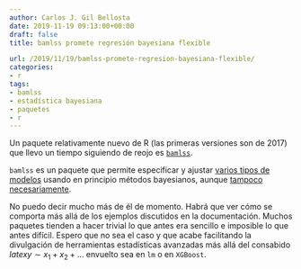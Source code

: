 ```yaml
---
author: Carlos J. Gil Bellosta
date: 2019-11-19 09:13:00+00:00
draft: false
title: bamlss promete regresión bayesiana flexible

url: /2019/11/19/bamlss-promete-regresion-bayesiana-flexible/
categories:
- r
tags:
- bamlss
- estadística bayesiana
- paquetes
- r
---
```


Un paquete relativamente nuevo de R (las primeras versiones son de 2017) que llevo un tiempo siguiendo de reojo es [`bamlss`](https://CRAN.R-project.org/package=bamlss).

`bamlss` es un paquete que permite especificar y ajustar [varios tipos de modelos](http://www.bamlss.org/articles/bamlss.html) usando en principio métodos bayesianos, aunque [tampoco necesariamente](http://www.bamlss.org/articles/engines.html).

No puedo decir mucho más de él de momento. Habrá que ver cómo se comporta más allá de los ejemplos discutidos en la documentación. Muchos paquetes tienden a hacer trivial lo que antes era sencillo e imposible lo que antes difícil. Espero que no sea el caso y que acabe facilitando la divulgación de herramientas estadísticas avanzadas más allá del consabido $latex y \sim x_1 + x_2 + \dots$ envuelto sea en `lm` o en `XGBoost`.
